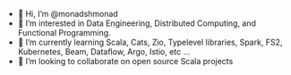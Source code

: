 - 👋 Hi, I’m @monadshmonad
- 👀 I’m interested in Data Engineering, Distributed Computing, and Functional Programming.
- 🌱 I’m currently learning Scala, Cats, Zio, Typelevel libraries, Spark, FS2, Kubernetes, Beam, Dataflow, Argo, Istio, etc ...
- 💞️ I’m looking to collaborate on open source Scala projects

<!---
monadshmonad/monadshmonad is a ✨ special ✨ repository because its `README.md` (this file) appears on your GitHub profile.
You can click the Preview link to take a look at your changes.
--->
